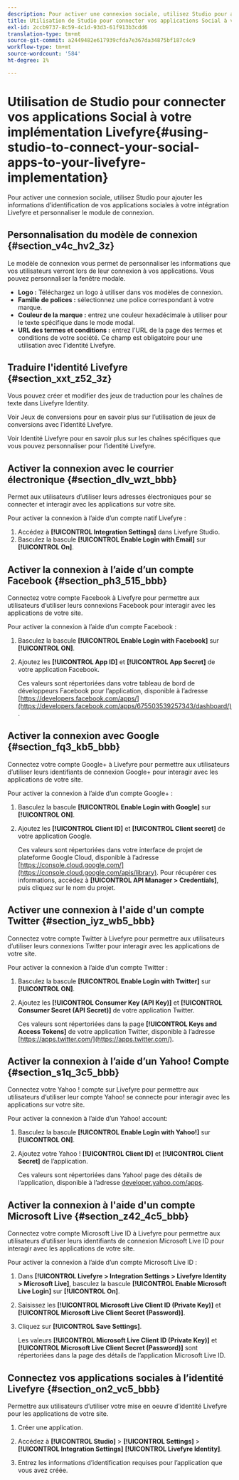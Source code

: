 ```yaml
---
description: Pour activer une connexion sociale, utilisez Studio pour ajouter les informations d’identification de vos applications sociales à votre intégration Livefyre et personnaliser le module de connexion.
title: Utilisation de Studio pour connecter vos applications Social à votre mise en oeuvre Livefyre
exl-id: 2ccb9737-8c59-4c1d-93d3-61f913b3cdd6
translation-type: tm+mt
source-git-commit: a2449482e617939cfda7e367da34875bf187c4c9
workflow-type: tm+mt
source-wordcount: '584'
ht-degree: 1%

---
```


# Utilisation de Studio pour connecter vos applications Social à votre implémentation Livefyre{#using-studio-to-connect-your-social-apps-to-your-livefyre-implementation}

Pour activer une connexion sociale, utilisez Studio pour ajouter les informations d’identification de vos applications sociales à votre intégration Livefyre et personnaliser le module de connexion.

## Personnalisation du modèle de connexion {#section_v4c_hv2_3z}

Le modèle de connexion vous permet de personnaliser les informations que vos utilisateurs verront lors de leur connexion à vos applications. Vous pouvez personnaliser la fenêtre modale.

* **Logo :** Téléchargez un logo à utiliser dans vos modèles de connexion.
* **Famille de polices :** sélectionnez une police correspondant à votre marque.
* **Couleur de la marque :** entrez une couleur hexadécimale à utiliser pour le texte spécifique dans le mode modal.
* **URL des termes et conditions :** entrez l’URL de la page des termes et conditions de votre société. Ce champ est obligatoire pour une utilisation avec l’identité Livefyre.

## Traduire l&#39;identité Livefyre {#section_xxt_z52_3z}

Vous pouvez créer et modifier des jeux de traduction pour les chaînes de texte dans Livefyre Identity.

Voir Jeux de conversions pour en savoir plus sur l’utilisation de jeux de conversions avec l’identité Livefyre.

Voir Identité Livefyre pour en savoir plus sur les chaînes spécifiques que vous pouvez personnaliser pour l’identité Livefyre.

## Activer la connexion avec le courrier électronique {#section_dlv_wzt_bbb}

Permet aux utilisateurs d’utiliser leurs adresses électroniques pour se connecter et interagir avec les applications sur votre site.

Pour activer la connexion à l’aide d’un compte natif Livefyre :

1. Accédez à **[!UICONTROL Integration Settings]** dans Livefyre Studio.
1. Basculez la bascule **[!UICONTROL Enable Login with Email]** sur **[!UICONTROL On]**.

## Activer la connexion à l’aide d’un compte Facebook {#section_ph3_515_bbb}

Connectez votre compte Facebook à Livefyre pour permettre aux utilisateurs d’utiliser leurs connexions Facebook pour interagir avec les applications de votre site.

Pour activer la connexion à l’aide d’un compte Facebook :

1. Basculez la bascule **[!UICONTROL Enable Login with Facebook]** sur **[!UICONTROL ON]**.

1. Ajoutez les **[!UICONTROL App ID]** et **[!UICONTROL App Secret]** de votre application Facebook.

   Ces valeurs sont répertoriées dans votre tableau de bord de développeurs Facebook pour l’application, disponible à l’adresse [https://developers.facebook.com/apps/](https://developers.facebook.com/apps/675503539257343/dashboard/).

## Activer la connexion avec Google {#section_fq3_kb5_bbb}

Connectez votre compte Google+ à Livefyre pour permettre aux utilisateurs d’utiliser leurs identifiants de connexion Google+ pour interagir avec les applications de votre site.

Pour activer la connexion à l’aide d’un compte Google+ :

1. Basculez la bascule **[!UICONTROL Enable Login with Google]** sur **[!UICONTROL ON]**.

1. Ajoutez les **[!UICONTROL Client ID]** et **[!UICONTROL Client secret]** de votre application Google.

   Ces valeurs sont répertoriées dans votre interface de projet de plateforme Google Cloud, disponible à l’adresse [https://console.cloud.google.com/](https://console.cloud.google.com/apis/library). Pour récupérer ces informations, accédez à **[!UICONTROL API Manager > Credentials]**, puis cliquez sur le nom du projet.

## Activer une connexion à l&#39;aide d&#39;un compte Twitter {#section_iyz_wb5_bbb}

Connectez votre compte Twitter à Livefyre pour permettre aux utilisateurs d’utiliser leurs connexions Twitter pour interagir avec les applications de votre site.

Pour activer la connexion à l’aide d’un compte Twitter :

1. Basculez la bascule **[!UICONTROL Enable Login with Twitter]** sur **[!UICONTROL ON]**.

1. Ajoutez les **[!UICONTROL Consumer Key (API Key)]** et **[!UICONTROL Consumer Secret (API Secret)]** de votre application Twitter.

   Ces valeurs sont répertoriées dans la page **[!UICONTROL Keys and Access Tokens]** de votre application Twitter, disponible à l’adresse [https://apps.twitter.com/](https://apps.twitter.com/).

## Activer la connexion à l’aide d’un Yahoo! Compte {#section_s1q_3c5_bbb}

Connectez votre Yahoo ! compte sur Livefyre pour permettre aux utilisateurs d’utiliser leur compte Yahoo! se connecte pour interagir avec les applications sur votre site.

Pour activer la connexion à l’aide d’un Yahoo! account:

1. Basculez la bascule **[!UICONTROL Enable Login with Yahoo!]** sur **[!UICONTROL ON]**.

1. Ajoutez votre Yahoo ! **[!UICONTROL Client ID]** et **[!UICONTROL Client Secret]** de l’application.

   Ces valeurs sont répertoriées dans Yahoo! page des détails de l’application, disponible à l’adresse [developer.yahoo.com/apps](https://developer.yahoo.com/apps).

## Activer la connexion à l&#39;aide d&#39;un compte Microsoft Live {#section_z42_4c5_bbb}

Connectez votre compte Microsoft Live ID à Livefyre pour permettre aux utilisateurs d’utiliser leurs identifiants de connexion Microsoft Live ID pour interagir avec les applications de votre site.

Pour activer la connexion à l’aide d’un compte Microsoft Live ID :

1. Dans **[!UICONTROL Livefyre > Integration Settings > Livefyre Identity > Microsoft Live]**, basculez la bascule **[!UICONTROL Enable Microsoft Live Login]** sur **[!UICONTROL On]**.

1. Saisissez les **[!UICONTROL Microsoft Live Client ID (Private Key)]** et **[!UICONTROL Microsoft Live Client Secret (Password)]**.

1. Cliquez sur **[!UICONTROL Save Settings]**.

   Les valeurs **[!UICONTROL Microsoft Live Client ID (Private Key)]** et **[!UICONTROL Microsoft Live Client Secret (Password)]** sont répertoriées dans la page des détails de l’application Microsoft Live ID.

## Connectez vos applications sociales à l’identité Livefyre {#section_on2_vc5_bbb}

Permettre aux utilisateurs d’utiliser votre mise en oeuvre d’identité Livefyre pour les applications de votre site.

1. Créer une application.
1. Accédez à **[!UICONTROL Studio]** > **[!UICONTROL Settings]** > **[!UICONTROL Integration Settings]** **[!UICONTROL Livefyre Identity]**.

1. Entrez les informations d’identification requises pour l’application que vous avez créée.

